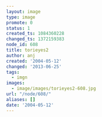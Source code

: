 ```yaml
---
layout: image
type: image
promote: 0
status: 1
created_ts: 1084360228
changed_ts: 1372159383
node_id: 608
title: torieyes2
author: anj
created: '2004-05-12'
changed: '2013-06-25'
tags:
  - imgn
images:
  - image/images/torieyes2-608.jpg
url: "/node/608/"
aliases: []
date: '2004-05-12'
---
```


